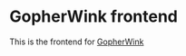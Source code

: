 # GopherWink frontend

This is the frontend for [GopherWink](https://github.com/icecreammatt/gopherwink)
